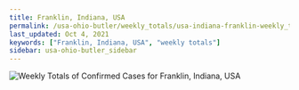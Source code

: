 ```yaml
---
title: Franklin, Indiana, USA
permalink: /usa-ohio-butler/weekly_totals/usa-indiana-franklin-weekly_totals.html
last_updated: Oct 4, 2021
keywords: ["Franklin, Indiana, USA", "weekly totals"]
sidebar: usa-ohio-butler_sidebar
---
```


![Weekly Totals of Confirmed Cases for Franklin, Indiana, USA](/covid_tracker/images/graphs/usa-indiana-franklin-weekly_totals_graph.png)
